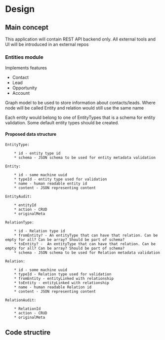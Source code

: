 # Design

## Main concept

This application will contain REST API backend only.
All external tools and UI will be introduced in an external repos

### Entities module
Implements features

 * Contact
 * Lead
 * Opportunity
 * Account

Graph model to be used to store information about contacts/leads. Where node will be called Entity and relation would still use the same name

Each entity would belong to one of EntityTypes that is a schema for entity validation. Some default entity types should be created. 

#### Proposed data structure

    EntityType:

        * id - entity type id
        * schema - JSON schema to be used for entity metadata validation

    Entity: 

        * id - some machine uuid
        * typeId - entity type used for validation
        * name - human readable entity id
        * content - JSON representing content

    EntityAudit:

        * entityId
        * action - CRUD
        * originalMeta

    RelationType:

        * id - Relation type id
        * fromEntity? - An entityType that can have that relation. Can be empty for all? Can be array? Should be part of schema?
        * toEntity? -  An entityType that can have that relation. Can be empty for all? Can be array? Should be part of schema?
        * schema - JSON schema to be used for Relation metadata validation

    Relation: 

        * id - some machine uuid
        * typeId - Relation type used for validation
        * fromEntity - entityLinked with relationship
        * toEntity - entityLinked with relationship
        * name - human readable Relation id
        * content - JSON representing content

    RelationAudit:

        * RelationId
        * action - CRUD
        * originalMeta

## Code structire